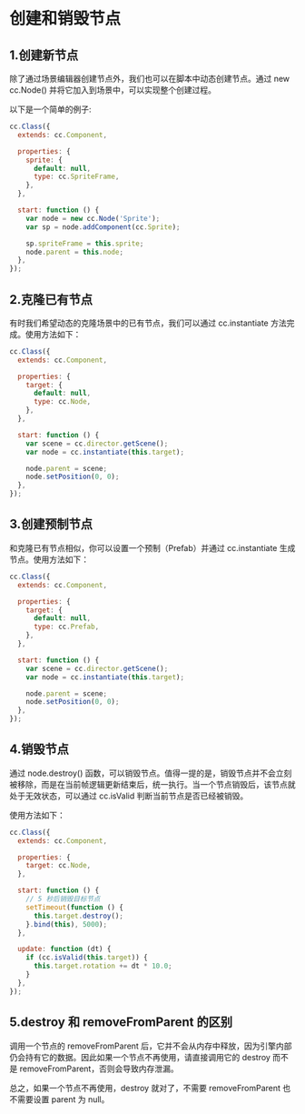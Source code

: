 
# 创建和销毁节点

## 1.创建新节点
除了通过场景编辑器创建节点外，我们也可以在脚本中动态创建节点。通过 new cc.Node() 并将它加入到场景中，可以实现整个创建过程。

以下是一个简单的例子:
```js
cc.Class({
  extends: cc.Component,

  properties: {
    sprite: {
      default: null,
      type: cc.SpriteFrame,
    },
  },

  start: function () {
    var node = new cc.Node('Sprite');
    var sp = node.addComponent(cc.Sprite);

    sp.spriteFrame = this.sprite;
    node.parent = this.node;
  },
});
```

## 2.克隆已有节点
有时我们希望动态的克隆场景中的已有节点，我们可以通过 cc.instantiate 方法完成。使用方法如下：
```js
cc.Class({
  extends: cc.Component,

  properties: {
    target: {
      default: null,
      type: cc.Node,
    },
  },

  start: function () {
    var scene = cc.director.getScene();
    var node = cc.instantiate(this.target);

    node.parent = scene;
    node.setPosition(0, 0);
  },
});
```

## 3.创建预制节点
和克隆已有节点相似，你可以设置一个预制（Prefab）并通过 cc.instantiate 生成节点。使用方法如下：
```js
cc.Class({
  extends: cc.Component,

  properties: {
    target: {
      default: null,
      type: cc.Prefab,
    },
  },

  start: function () {
    var scene = cc.director.getScene();
    var node = cc.instantiate(this.target);

    node.parent = scene;
    node.setPosition(0, 0);
  },
});
```

## 4.销毁节点
通过 node.destroy() 函数，可以销毁节点。值得一提的是，销毁节点并不会立刻被移除，而是在当前帧逻辑更新结束后，统一执行。当一个节点销毁后，该节点就处于无效状态，可以通过 cc.isValid 判断当前节点是否已经被销毁。

使用方法如下：
```js
cc.Class({
  extends: cc.Component,

  properties: {
    target: cc.Node,
  },

  start: function () {
    // 5 秒后销毁目标节点
    setTimeout(function () {
      this.target.destroy();
    }.bind(this), 5000);
  },

  update: function (dt) {
    if (cc.isValid(this.target)) {
      this.target.rotation += dt * 10.0;
    }
  },
});
```

## 5.destroy 和 removeFromParent 的区别
调用一个节点的 removeFromParent 后，它并不会从内存中释放，因为引擎内部仍会持有它的数据。因此如果一个节点不再使用，请直接调用它的 destroy 而不是 removeFromParent，否则会导致内存泄漏。

总之，如果一个节点不再使用，destroy 就对了，不需要 removeFromParent 也不需要设置 parent 为 null。
